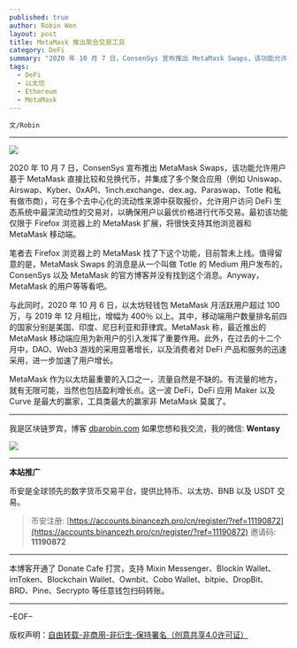 ```yaml
---
published: true
author: Robin Wen
layout: post
title: MetaMask 推出聚合交易工具
category: DeFi
summary: "2020 年 10 月 7 日，ConsenSys 宣布推出 MetaMask Swaps，该功能允许用户基于 MetaMask 直接比较和兑换代币，并集成了多个聚合应用（例如 Uniswap、Airswap、Kyber、0xAPI、1inch.exchange、dex.ag、Paraswap、Totle 和私有做市商），可在多个去中心化的流动性来源中获取报价，允许用户访问 DeFi 生态系统中最深流动性的交易对，以确保用户以最优价格进行代币交易。最初该功能仅限于 Firefox 浏览器上的 MetaMask 扩展，将很快支持其他浏览器和 MetaMask 移动端。"
tags:
  - DeFi
  - 以太坊
  - Ethereum
  - MetaMask
---
```


`文/Robin`

***

![](https://cdn.dbarobin.com/e1ncm7p.png)

2020 年 10 月 7 日，ConsenSys 宣布推出 MetaMask Swaps，该功能允许用户基于 MetaMask 直接比较和兑换代币，并集成了多个聚合应用（例如 Uniswap、Airswap、Kyber、0xAPI、1inch.exchange、dex.ag、Paraswap、Totle 和私有做市商），可在多个去中心化的流动性来源中获取报价，允许用户访问 DeFi 生态系统中最深流动性的交易对，以确保用户以最优价格进行代币交易。最初该功能仅限于 Firefox 浏览器上的 MetaMask 扩展，将很快支持其他浏览器和 MetaMask 移动端。

笔者去 Firefox 浏览器上的 MetaMask 找了下这个功能，目前暂未上线。值得留意的是，MetaMask Swaps 的消息是从一个叫做 Totle 的 Medium 用户发布的，ConsenSys 以及 MetaMask 的官方博客并没有找到这个消息。Anyway，MetaMask 的用户等等看吧。

与此同时，2020 年 10 月 6 日，以太坊轻钱包 MetaMask 月活跃用户超过 100 万，与 2019 年 12 月相比，增幅为 400％ 以上。其中，移动端用户数量排名前四的国家分别是美国、印度、尼日利亚和菲律宾。MetaMask 称，最近推出的 MetaMask 移动端应用为新用户的引入发挥了重要作用。此外，在过去的十二个月中，DAO、Web3 游戏的采用显著增长，以及消费者对 DeFi 产品和服务的迅速采用，进一步加速了用户增长。

MetaMask 作为以太坊最重要的入口之一，流量自然是不缺的。有流量的地方，就有无限可能，当然也包括盈利增长点。这一波 DeFi，DeFi 应用 Maker 以及 Curve 是最大的赢家，工具类最大的赢家非 MetaMask 莫属了。

***

我是区块链罗宾，博客 [dbarobin.com](https://dbarobin.com/)
如果您想和我交流，我的微信: **Wentasy**

![](https://cdn.dbarobin.com/v4yywe2.png)

***

**本站推广**

币安是全球领先的数字货币交易平台，提供比特币、以太坊、BNB 以及 USDT 交易。

> 币安注册: [https://accounts.binancezh.pro/cn/register/?ref=11190872](https://accounts.binancezh.pro/cn/register/?ref=11190872)
> 邀请码: **11190872**

***

本博客开通了 Donate Cafe 打赏，支持 Mixin Messenger、Blockin Wallet、imToken、Blockchain Wallet、Ownbit、Cobo Wallet、bitpie、DropBit、BRD、Pine、Secrypto 等任意钱包扫码转账。

<center>
    <div class="--donate-button"
         data-button-id="f8b9df0d-af9a-460d-8258-d3f435445075"
    ></div>
</center>

***

–EOF–

版权声明：[自由转载-非商用-非衍生-保持署名（创意共享4.0许可证）](http://creativecommons.org/licenses/by-nc-nd/4.0/deed.zh)